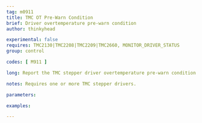 ```yaml
---
tag: m0911
title: TMC OT Pre-Warn Condition
brief: Driver overtemperature pre-warn condition
author: thinkyhead

experimental: false
requires: TMC2130|TMC2208|TMC2209|TMC2660, MONITOR_DRIVER_STATUS
group: control

codes: [ M911 ]

long: Report the TMC stepper driver overtemperature pre-warn condition to the host.

notes: Requires one or more TMC stepper drivers.

parameters:

examples:

---
```

